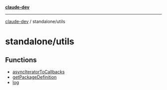 [**claude-dev**](../../README.md)

***

[claude-dev](../../README.md) / standalone/utils

# standalone/utils

## Functions

- [asyncIteratorToCallbacks](functions/asyncIteratorToCallbacks.md)
- [getPackageDefinition](functions/getPackageDefinition.md)
- [log](functions/log.md)
